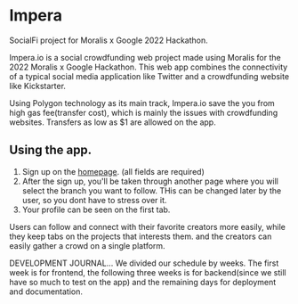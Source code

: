 # Impera
SocialFi project for Moralis x Google 2022 Hackathon.

Impera.io is a social crowdfunding web project made using Moralis for the 2022 Moralis x Google Hackathon. This web app combines the connectivity of a typical social media application like Twitter and a crowdfunding website like Kickstarter.

Using Polygon technology as its main track, Impera.io save the you from high gas fee(transfer cost), which is mainly the issues with crowdfunding websites. Transfers as low as $1 are allowed on the app.

## Using the app.
1. Sign up on the [homepage](https://victorlawrencw.github.io/Impera). (all fields are required)
2. After the sign up, you'll be taken through another page where you will select the branch you want to follow. THis can be changed later by the user, so you dont have to stress over it.
3. Your profile can be seen on the first tab.

Users can follow and connect with their favorite creators more easily, while they keep tabs on the projects that interests them. and the creators can easily gather a crowd on a single platform.

DEVELOPMENT JOURNAL...
We divided our schedule by weeks. The first week is for frontend, the following three weeks is for backend(since we still have so much to test on the app) and the remaining days for deployment and documentation.
